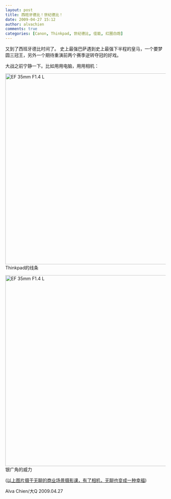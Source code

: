 ```yaml
---
layout: post
title: 西班牙德比！世纪德比！
date: 2009-04-27 15:12
author: alvachien
comments: true
categories: [Canon, Thinkpad, 世纪德比, 佳能, 红圈白炮]
---
```

<div id="bp-5CD1AA99D25FD840_612-content">

又到了西班牙德比时间了。 史上最强巴萨遇到史上最强下半程的皇马，一个要梦圆三冠王，另外一个期待重演前两个赛季逆转夺冠的好戏。

大战之前宁静一下。比如用用电脑，用用相机：

<a title="EF 35mm F1.4 L by Alva Chien, on Flickr" href="http://farm4.static.flickr.com/3647/3480173758_d838f4918b_o.jpg"><img src="http://farm4.static.flickr.com/3647/3480173758_9a6466cbe9_b.jpg" alt="EF 35mm F1.4 L" width="600" /></a>
Thinkpad的线条

<a title="EF 35mm F1.4 L by Alva Chien, on Flickr" href="http://farm4.static.flickr.com/3645/3480174800_de9b8914ff_o.jpg"><img src="http://farm4.static.flickr.com/3645/3480174800_c299f81671_b.jpg" alt="EF 35mm F1.4 L" width="600" /></a>
银广角的威力

(<span style="text-decoration: underline;">以上图片摄于无聊的商业场景摄影课，有了相机，无聊也变成一种幸福</span>)

Alva Chien/大Q
2009.04.27

</div>
